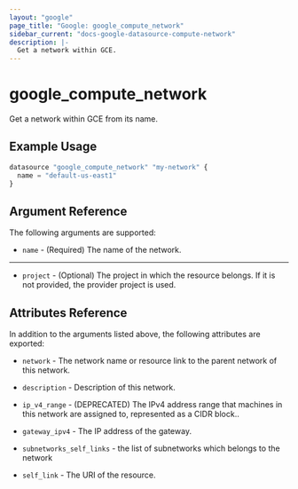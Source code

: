 ```yaml
---
layout: "google"
page_title: "Google: google_compute_network"
sidebar_current: "docs-google-datasource-compute-network"
description: |-
  Get a network within GCE.
---
```


# google\_compute\_network

Get a network within GCE from its name.

## Example Usage

```tf
datasource "google_compute_network" "my-network" {
  name = "default-us-east1"
}
```

## Argument Reference

The following arguments are supported:

* `name` - (Required) The name of the network.
    

- - -

* `project` - (Optional) The project in which the resource belongs. If it
    is not provided, the provider project is used.

## Attributes Reference

In addition to the arguments listed above, the following attributes are exported:

* `network` - The network name or resource link to the parent
    network of this network. 

* `description` - Description of this network.

* `ip_v4_range` - (DEPRECATED) The IPv4 address range that machines in this network
   are assigned to, represented as a CIDR block..

* `gateway_ipv4` - The IP address of the gateway.

* `subnetworks_self_links` - the list of subnetworks which belongs to the network

* `self_link` - The URI of the resource.
